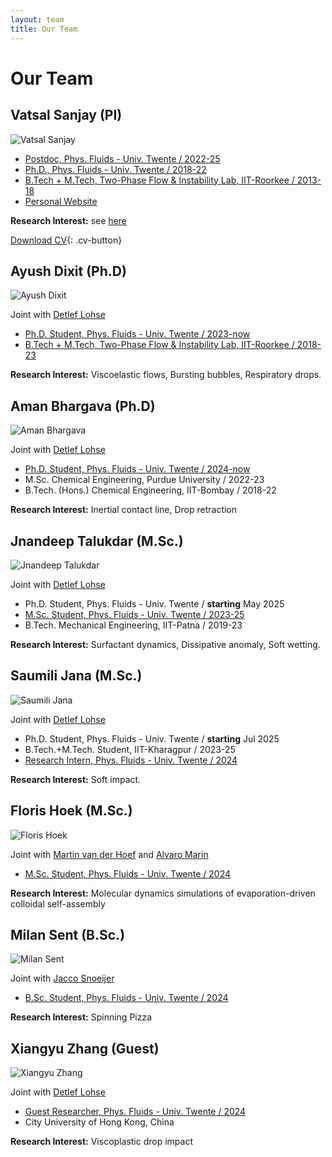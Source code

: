 ```yaml
---
layout: team
title: Our Team
---
```


# Our Team

## Vatsal Sanjay (PI) 
[<i class="fab fa-github" style="font-size: 1.5em; color: black;"></i>](https://github.com/VatsalSy)
[<i class="ai ai-google-scholar-square" style="font-size: 1.5em;"></i>](https://scholar.google.com/citations?user=67aQviYAAAAJ)

![Vatsal Sanjay](../assets/images/team/0.jpg)

- [Postdoc, Phys. Fluids - Univ. Twente / 2022-25](https://pof.tnw.utwente.nl/people/profile/1330)
- [Ph.D., Phys. Fluids - Univ. Twente / 2018-22](https://doi.org/10.3990/1.9789036554077)
- [B.Tech + M.Tech, Two-Phase Flow & Instability Lab, IIT-Roorkee / 2013-18](http://dx.doi.org/10.13140/RG.2.2.22294.04166)
- [Personal Website](https://vatsalsanjay.com)

**Research Interest:** see [here](https://comphy-lab.org/research)

[Download CV](https://raw.githubusercontent.com/VatsalSy/Vatsal_CV/master/Vatsal_CV.pdf){: .cv-button}

## Ayush Dixit (Ph.D) 
[<i class="fab fa-github" style="font-size: 1.5em; color: black;"></i>](https://github.com/ayushkumardixit)
[<i class="ai ai-google-scholar-square" style="font-size: 1.5em;"></i>](https://scholar.google.com/citations?hl=en&user=ws43SmkAAAAJ)

![Ayush Dixit](../assets/images/team/1.jpg)

Joint with [Detlef Lohse](https://en.wikipedia.org/wiki/Detlef_Lohse)

- [Ph.D. Student, Phys. Fluids - Univ. Twente / 2023-now](https://pof.tnw.utwente.nl/people/profile/2068)
- [B.Tech + M.Tech, Two-Phase Flow & Instability Lab, IIT-Roorkee / 2018-23](http://dx.doi.org/10.13140/RG.2.2.23218.79040)

**Research Interest:** Viscoelastic flows, Bursting bubbles, Respiratory drops.

## Aman Bhargava (Ph.D) 
[<i class="fab fa-github" style="font-size: 1.5em; color: black;"></i>](https://github.com/amanb1901)
[<i class="ai ai-google-scholar-square" style="font-size: 1.5em;"></i>](https://scholar.google.com/citations?hl=en&user=AmGOP8gAAAAJ)

![Aman Bhargava](../assets/images/team/2.jpg)

Joint with [Detlef Lohse](https://en.wikipedia.org/wiki/Detlef_Lohse)

- [Ph.D. Student, Phys. Fluids - Univ. Twente / 2024-now](https://pof.tnw.utwente.nl/people/profile/2120)
- M.Sc. Chemical Engineering, Purdue University / 2022-23
- B.Tech. (Hons.) Chemical Engineering, IIT-Bombay / 2018-22

**Research Interest:** Inertial contact line, Drop retraction

## Jnandeep Talukdar (M.Sc.) 
[<i class="fab fa-github" style="font-size: 1.5em; color: black;"></i>](https://github.com/spilltheT)
[<i class="ai ai-google-scholar-square" style="font-size: 1.5em;"></i>](https://scholar.google.com/citations?hl=en&user=Coxj4VQAAAAJ)

![Jnandeep Talukdar](../assets/images/team/3.jpeg)

Joint with [Detlef Lohse](https://en.wikipedia.org/wiki/Detlef_Lohse)

- Ph.D. Student, Phys. Fluids - Univ. Twente / **starting** May 2025
- [M.Sc. Student, Phys. Fluids - Univ. Twente / 2023-25](https://pof.tnw.utwente.nl/people/profile/1938)
- B.Tech. Mechanical Engineering, IIT-Patna / 2019-23

**Research Interest:** Surfactant dynamics, Dissipative anomaly, Soft wetting.

## Saumili Jana (M.Sc.) 
[<i class="fab fa-github" style="font-size: 1.5em; color: black;"></i>](https://github.com/SaumiliJana)

![Saumili Jana](../assets/images/team/4.jpg)

Joint with [Detlef Lohse](https://en.wikipedia.org/wiki/Detlef_Lohse)

- Ph.D. Student, Phys. Fluids - Univ. Twente / **starting** Jul 2025
- B.Tech.+M.Tech. Student, IIT-Kharagpur / 2023-25
- [Research Intern, Phys. Fluids - Univ. Twente / 2024](https://pof.tnw.utwente.nl/people/profile/2152)

**Research Interest:** Soft impact.

## Floris Hoek (M.Sc.) 
[<i class="fab fa-github" style="font-size: 1.5em; color: black;"></i>](https://github.com/Floris-Hoek)

![Floris Hoek](../assets/images/team/6.jpg)

Joint with [Martin van der Hoef](https://pof.tnw.utwente.nl/people/profile/244) and [Alvaro Marin](https://pof.tnw.utwente.nl/people/profile/243)

- [M.Sc. Student, Phys. Fluids - Univ. Twente / 2024](https://pof.tnw.utwente.nl/people/profile/1937)

**Research Interest:** Molecular dynamics simulations of evaporation-driven colloidal self-assembly

## Milan Sent (B.Sc.) 
[<i class="fab fa-github" style="font-size: 1.5em; color: black;"></i>](https://github.com/mdjsent)

![Milan Sent](../assets/images/team/5.jpg)

Joint with [Jacco Snoeijer](https://pof.tnw.utwente.nl/people/profile/21)

- [B.Sc. Student, Phys. Fluids - Univ. Twente / 2024](https://pof.tnw.utwente.nl/people/profile/2243)

**Research Interest:** Spinning Pizza

## Xiangyu Zhang (Guest) 
[<i class="fab fa-github" style="font-size: 1.5em; color: black;"></i>](https://github.com/zhangxyPHD)

![Xiangyu Zhang](../assets/images/team/7.jpg)

Joint with [Detlef Lohse](https://en.wikipedia.org/wiki/Detlef_Lohse)

- [Guest Researcher, Phys. Fluids - Univ. Twente / 2024](https://pof.tnw.utwente.nl/people/profile/2209)
- City University of Hong Kong, China

**Research Interest:** Viscoplastic drop impact

